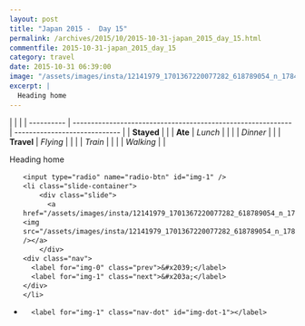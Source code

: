 ```yaml
---
layout: post
title: "Japan 2015 -  Day 15"
permalink: /archives/2015/10/2015-10-31-japan_2015_day_15.html
commentfile: 2015-10-31-japan_2015_day_15
category: travel
date: 2015-10-31 06:39:00
image: "/assets/images/insta/12141979_1701367220077282_618789054_n_17845140919047535.jpg"
excerpt: |
  Heading home
---
```


|            |                                                              |
| ---------- | ------------------------------------------------------------ | ----------------------------- |
| **Stayed** |  |
| **Ate**    | _Lunch_                                                      |          |
|            | _Dinner_                                                     |          |
| **Travel** | _Flying_                                                     |          |
|            | _Train_                                                      |          |
|            | _Walking_                                                    |          |


Heading home


<ul class="slides">

    <input type="radio" name="radio-btn" id="img-1" />
    <li class="slide-container">
        <div class="slide">
          <a href="/assets/images/insta/12141979_1701367220077282_618789054_n_17845140919047535.jpg"><img src="/assets/images/insta/12141979_1701367220077282_618789054_n_17845140919047535.jpg" /></a>
        </div>
    <div class="nav">
      <label for="img-0" class="prev">&#x2039;</label>
      <label for="img-1" class="next">&#x203a;</label>
    </div>
    </li>
			
<li class="nav-dots">

      <label for="img-1" class="nav-dot" id="img-dot-1"></label>

</li>
</ul>        
             

		